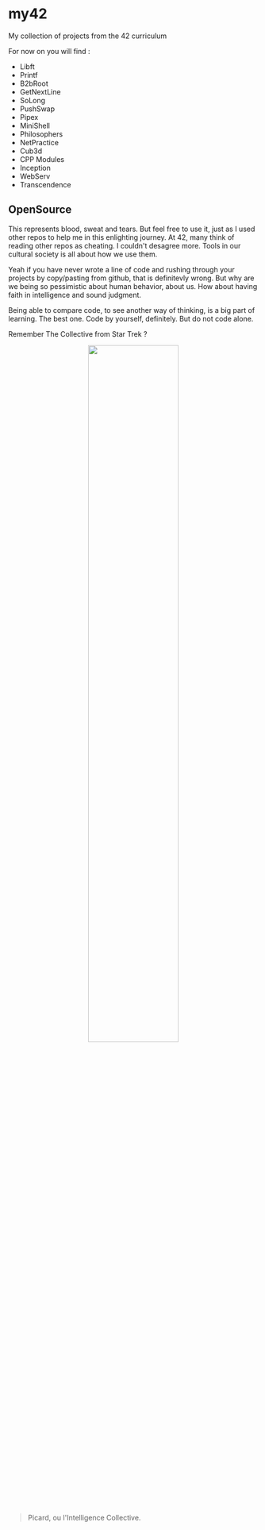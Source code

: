 # my42

My collection of projects from the 42 curriculum

For now on you will find :

-   Libft
-   Printf
-   B2bRoot
-   GetNextLine
-   SoLong
-   PushSwap
-   Pipex
-   MiniShell
-   Philosophers
-   NetPractice
-   Cub3d
-   CPP Modules
-   Inception
-   WebServ
-   Transcendence

## OpenSource

This represents blood, sweat and tears. But feel free to use it, just as I used other repos to help me in this enlighting journey.
At 42, many think of reading other repos as cheating. I couldn't desagree more.
Tools in our cultural society is all about how we use them.

Yeah if you have never wrote a line of code and rushing through your projects by copy/pasting from github, that is definitevly wrong.
But why are we being so pessimistic about human behavior, about us. How about having faith in intelligence and sound judgment.

Being able to compare code, to see another way of thinking, is a big part of learning. The best one.
Code by yourself, definitely. But do not code alone.

Remember The Collective from Star Trek ?

<p align="center">
  <img src="https://www.hollywoodreporter.com/wp-content/uploads/2015/06/startrek_main.jpg" width="60%" />
</p>

> Picard, ou l'Intelligence Collective.
